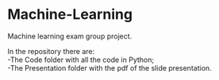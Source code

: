 # Machine-Learning
Machine learning exam group project.



In the repository there are:<br>
-The Code folder with all the code in Python;<br>
-The Presentation folder with the pdf of the slide presentation.

